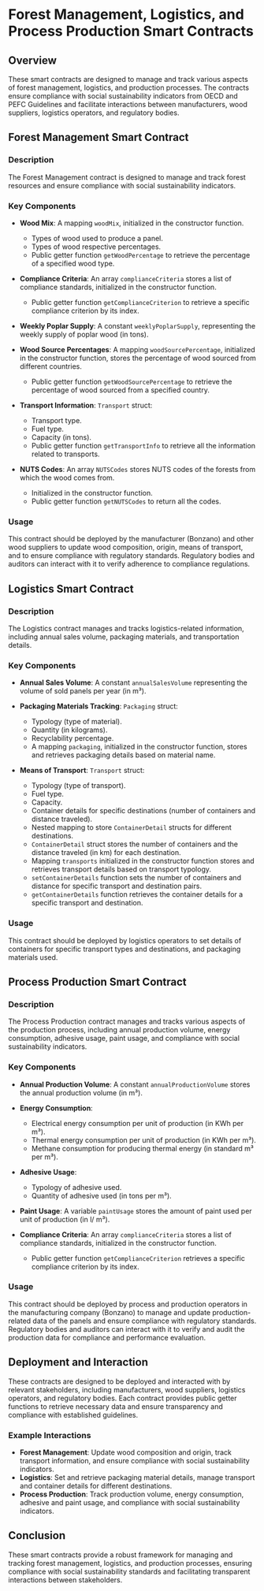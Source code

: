 # Forest Management, Logistics, and Process Production Smart Contracts

## Overview

These smart contracts are designed to manage and track various aspects of forest management, logistics, and production processes. The contracts ensure compliance with social sustainability indicators from OECD and PEFC Guidelines and facilitate interactions between manufacturers, wood suppliers, logistics operators, and regulatory bodies.

## Forest Management Smart Contract

### Description
The Forest Management contract is designed to manage and track forest resources and ensure compliance with social sustainability indicators.

### Key Components

- **Wood Mix**: A mapping `woodMix`, initialized in the constructor function.
  - Types of wood used to produce a panel.
  - Types of wood respective percentages.
  - Public getter function `getWoodPercentage` to retrieve the percentage of a specified wood type.

- **Compliance Criteria**: An array `complianceCriteria` stores a list of compliance standards, initialized in the constructor function.
  - Public getter function `getComplianceCriterion` to retrieve a specific compliance criterion by its index.

- **Weekly Poplar Supply**: A constant `weeklyPoplarSupply`, representing the weekly supply of poplar wood (in tons).

- **Wood Source Percentages**: A mapping `woodSourcePercentage`, initialized in the constructor function, stores the percentage of wood sourced from different countries.
  - Public getter function `getWoodSourcePercentage` to retrieve the percentage of wood sourced from a specified country.

- **Transport Information**: `Transport` struct:
  - Transport type.
  - Fuel type.
  - Capacity (in tons).
  - Public getter function `getTransportInfo` to retrieve all the information related to transports.

- **NUTS Codes**: An array `NUTSCodes` stores NUTS codes of the forests from which the wood comes from.
  - Initialized in the constructor function.
  - Public getter function `getNUTSCodes` to return all the codes.

### Usage
This contract should be deployed by the manufacturer (Bonzano) and other wood suppliers to update wood composition, origin, means of transport, and to ensure compliance with regulatory standards. Regulatory bodies and auditors can interact with it to verify adherence to compliance regulations.

## Logistics Smart Contract

### Description
The Logistics contract manages and tracks logistics-related information, including annual sales volume, packaging materials, and transportation details.

### Key Components

- **Annual Sales Volume**: A constant `annualSalesVolume` representing the volume of sold panels per year (in m³).

- **Packaging Materials Tracking**: `Packaging` struct:
  - Typology (type of material).
  - Quantity (in kilograms).
  - Recyclability percentage.
  - A mapping `packaging`, initialized in the constructor function, stores and retrieves packaging details based on material name.

- **Means of Transport**: `Transport` struct:
  - Typology (type of transport).
  - Fuel type.
  - Capacity.
  - Container details for specific destinations (number of containers and distance traveled).
  - Nested mapping to store `ContainerDetail` structs for different destinations.
  - `ContainerDetail` struct stores the number of containers and the distance traveled (in km) for each destination.
  - Mapping `transports` initialized in the constructor function stores and retrieves transport details based on transport typology.
  - `setContainerDetails` function sets the number of containers and distance for specific transport and destination pairs.
  - `getContainerDetails` function retrieves the container details for a specific transport and destination.

### Usage
This contract should be deployed by logistics operators to set details of containers for specific transport types and destinations, and packaging materials used.

## Process Production Smart Contract

### Description
The Process Production contract manages and tracks various aspects of the production process, including annual production volume, energy consumption, adhesive usage, paint usage, and compliance with social sustainability indicators.

### Key Components

- **Annual Production Volume**: A constant `annualProductionVolume` stores the annual production volume (in m³).

- **Energy Consumption**:
  - Electrical energy consumption per unit of production (in KWh per m³).
  - Thermal energy consumption per unit of production (in KWh per m³).
  - Methane consumption for producing thermal energy (in standard m³ per m³).

- **Adhesive Usage**:
  - Typology of adhesive used.
  - Quantity of adhesive used (in tons per m³).

- **Paint Usage**: A variable `paintUsage` stores the amount of paint used per unit of production (in l/ m³).

- **Compliance Criteria**: An array `complianceCriteria` stores a list of compliance standards, initialized in the constructor function.
  - Public getter function `getComplianceCriterion` retrieves a specific compliance criterion by its index.

### Usage
This contract should be deployed by process and production operators in the manufacturing company (Bonzano) to manage and update production-related data of the panels and ensure compliance with regulatory standards. Regulatory bodies and auditors can interact with it to verify and audit the production data for compliance and performance evaluation.

## Deployment and Interaction

These contracts are designed to be deployed and interacted with by relevant stakeholders, including manufacturers, wood suppliers, logistics operators, and regulatory bodies. Each contract provides public getter functions to retrieve necessary data and ensure transparency and compliance with established guidelines.

### Example Interactions

- **Forest Management**: Update wood composition and origin, track transport information, and ensure compliance with social sustainability indicators.
- **Logistics**: Set and retrieve packaging material details, manage transport and container details for different destinations.
- **Process Production**: Track production volume, energy consumption, adhesive and paint usage, and compliance with social sustainability indicators.

## Conclusion

These smart contracts provide a robust framework for managing and tracking forest management, logistics, and production processes, ensuring compliance with social sustainability standards and facilitating transparent interactions between stakeholders.
